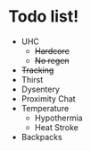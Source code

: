 # Todo list!
 - UHC
   - ~~Hardcore~~
   - ~~No regen~~
 - ~~Tracking~~
 - Thirst
 - Dysentery
 - Proximity Chat
 - Temperature
   - Hypothermia
   - Heat Stroke
 - Backpacks